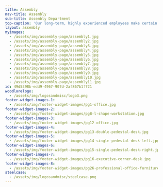 ```yaml
---
title: Assembly
nav-title: Assembly
sub-title: Assembly Department
top-caption: 'Our long-term, highly experienced employees make certain that the finished product meets the highest quality standards, that all necessary hardware components are included, and the product is ready to ship on time'
layout: assembly
myimages:
  - /assets/img/assembly-page/assembly1.jpg
  - /assets/img/assembly-page/assembly2.jpg
  - /assets/img/assembly-page/assembly3.jpg
  - /assets/img/assembly-page/assembly4.jpg
  - /assets/img/assembly-page/assembly5.jpg
  - /assets/img/assembly-page/assembly6.jpg
  - /assets/img/assembly-page/assembly7.jpg
  - /assets/img/assembly-page/assembly8.jpg
  - /assets/img/assembly-page/assembly9.jpg
  - /assets/img/assembly-page/assembly10.jpg
  - /assets/img/assembly-page/assembly11.jpg
id: 49d5398b-edd9-4967-907d-2af867b1f721
woodlorelogo:
  - /assets/img/logosandmisc/logo3.png
footer-widget-images-1:
  - /assets/img/footer-widget-images/pg1-office.jpg
footer-widget-images-2:
  - /assets/img/footer-widget-images/pg8-l-shape-workstation.jpg
footer-widget-images-3:
  - /assets/img/footer-widget-images/pg12-office.jpg
footer-widget-images-4:
  - /assets/img/footer-widget-images/pg13-double-pedestal-desk.jpg
footer-widget-images-5:
  - /assets/img/footer-widget-images/pg14-single-pedestal-desk-left.jpg
footer-widget-images-6:
  - /assets/img/footer-widget-images/pg15-single-pedestal-desk-right.jpg
footer-widget-images-7:
  - /assets/img/footer-widget-images/pg16-executive-corner-desk.jpg
footer-widget-images-8:
  - /assets/img/footer-widget-images/pg26-professional-office-furniture.jpg
steelcase:
  - /assets/img/logosandmisc/steelcase.png
---
```

